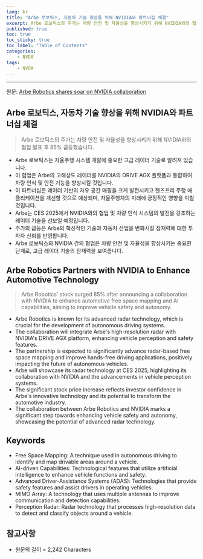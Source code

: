 ```yaml
---
lang: kr
title: "Arbe 로보틱스, 자동차 기술 향상을 위해 NVIDIA와 파트너십 체결"
excerpt: Arbe 로보틱스의 주가는 차량 안전 및 자율성을 향상시키기 위해 NVIDIA와의 협업 발표 후 85% 급등했습니다.
published: true
toc: true
toc_sticky: true
toc_label: "Table of Contents"
categories:
    - NVDA
tags:
    - NVDA
---
```


---

  원문: [Arbe Robotics shares soar on NVIDIA collaboration](https://www.investing.com/news/stock-market-news/arbe-robotics-shares-soar-on-nvidia-collaboration-93CH-3797580)

## Arbe 로보틱스, 자동차 기술 향상을 위해 NVIDIA와 파트너십 체결

> Arbe 로보틱스의 주가는 차량 안전 및 자율성을 향상시키기 위해 NVIDIA와의 협업 발표 후 85% 급등했습니다.


- Arbe 로보틱스는 자율주행 시스템 개발에 중요한 고급 레이더 기술로 알려져 있습니다.
- 이 협업은 Arbe의 고해상도 레이더를 NVIDIA의 DRIVE AGX 플랫폼과 통합하여 차량 인식 및 안전 기능을 향상시킬 것입니다.
- 이 파트너십은 레이더 기반의 자유 공간 매핑을 크게 발전시키고 핸즈프리 주행 애플리케이션을 개선할 것으로 예상되며, 자율주행차의 미래에 긍정적인 영향을 미칠 것입니다.
- Arbe는 CES 2025에서 NVIDIA와의 협업 및 차량 인식 시스템의 발전을 강조하는 레이더 기술을 선보일 예정입니다.
- 주가의 급등은 Arbe의 혁신적인 기술과 자동차 산업을 변화시킬 잠재력에 대한 투자자 신뢰를 반영합니다.
- Arbe 로보틱스와 NVIDIA 간의 협업은 차량 안전 및 자율성을 향상시키는 중요한 단계로, 고급 레이더 기술의 잠재력을 보여줍니다.

## Arbe Robotics Partners with NVIDIA to Enhance Automotive Technology

> Arbe Robotics' stock surged 85% after announcing a collaboration with NVIDIA to enhance automotive free space mapping and AI capabilities, aiming to improve vehicle safety and autonomy.


- Arbe Robotics is known for its advanced radar technology, which is crucial for the development of autonomous driving systems.
- The collaboration will integrate Arbe's high-resolution radar with NVIDIA's DRIVE AGX platform, enhancing vehicle perception and safety features.
- The partnership is expected to significantly advance radar-based free space mapping and improve hands-free driving applications, positively impacting the future of autonomous vehicles.
- Arbe will showcase its radar technology at CES 2025, highlighting its collaboration with NVIDIA and the advancements in vehicle perception systems.
- The significant stock price increase reflects investor confidence in Arbe's innovative technology and its potential to transform the automotive industry.
- The collaboration between Arbe Robotics and NVIDIA marks a significant step towards enhancing vehicle safety and autonomy, showcasing the potential of advanced radar technology.

## Keywords

- Free Space Mapping: A technique used in autonomous driving to identify and map drivable areas around a vehicle.
- AI-driven Capabilities: Technological features that utilize artificial intelligence to enhance vehicle functions and safety.
- Advanced Driver-Assistance Systems (ADAS): Technologies that provide safety features and assist drivers in operating vehicles.
- MIMO Array: A technology that uses multiple antennas to improve communication and detection capabilities.
- Perception Radar: Radar technology that processes high-resolution data to detect and classify objects around a vehicle.

## 참고사항

- 원문의 길이 = 2,242 Characters


